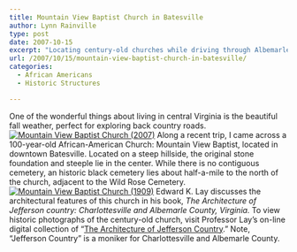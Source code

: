 ```yaml
---
title: Mountain View Baptist Church in Batesville
author: Lynn Rainville
type: post
date: 2007-10-15
excerpt: "Locating century-old churches while driving through Albemarle's scenic country roads...."
url: /2007/10/15/mountain-view-baptist-church-in-batesville/
categories:
  - African Americans
  - Historic Structures

---
```

One of the wonderful things about living in central Virginia is the beautiful fall weather, perfect for exploring back country roads. <a href="http://www.locohistory.org/blog/?attachment_id=161" rel="attachment wp-att-161" title="Mountain View Baptist Church (2007)"><img src="http://www.locohistory.org/blog/wp-content/uploads/2007/10/mtviewchurch.jpg" alt="Mountain View Baptist Church (2007)" /></a> Along a recent trip, I came across a 100-year-old African-American Church: Mountain View Baptist, located in downtown Batesville. Located on a steep hillside, the original stone foundation and steeple lie in the center. While there is no contiguous cemetery, an historic black cemetery lies about half-a-mile to the north of the church, adjacent to the Wild Rose Cemetery. <a href="http://www.locohistory.org/blog/?attachment_id=162" rel="attachment wp-att-162" title="Mountain View Baptist Church (1909)"><img src="http://www.locohistory.org/blog/wp-content/uploads/2007/10/mtview1909.jpg" alt="Mountain View Baptist Church (1909)" /></a> Edward K. Lay discusses the architectural features of this church in his book, _The Architecture of Jefferson country: Charlottesville and Albemarle County, Virginia._ To view historic photographs of the century-old church, visit Professor Lay&#8217;s on-line digital collection of &#8220;<a href="http://lib.virginia.edu/digital/collections/image/jefferson_country.html" target="_blank">The Architecture of Jefferson Country</a>.&#8221; Note, &#8220;Jefferson Country&#8221; is a moniker for Charlottesville and Albemarle County.
